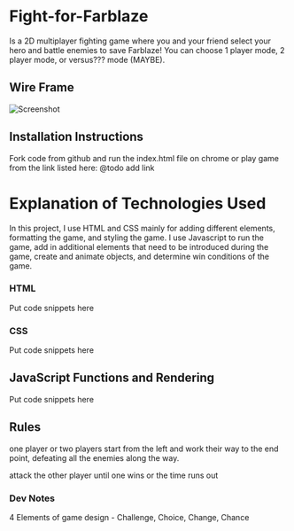 # Fight-for-Farblaze
Is a 2D multiplayer fighting game where you and your friend select your hero and battle enemies to save Farblaze! You can choose 1 player mode, 2 player mode, or versus??? mode (MAYBE). 

## Wire Frame
![Screenshot](./img/wire-frame.png)

## Installation Instructions
Fork code from github and run the index.html file on chrome or play game from the link listed here: @todo add link

# Explanation of Technologies Used
In this project, I use HTML and CSS mainly for adding different elements, formatting the game, and styling the game. I use Javascript to run the game, add in additional elements that need to be introduced during the game, create and animate objects, and determine win conditions of the game.

### HTML
Put code snippets here

### CSS 
Put code snippets here

## JavaScript Functions and Rendering
Put code snippets here

## Rules

one player or two players start from the left and work their way to the end point, defeating all the enemies along the way.

attack the other player until one wins or the time runs out

### Dev Notes

4 Elements of game design - Challenge, Choice, Change, Chance


